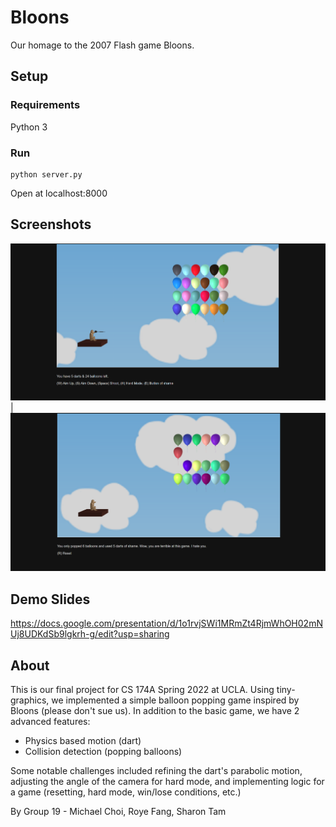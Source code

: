 # Bloons

Our homage to the 2007 Flash game Bloons.

## Setup

### Requirements

Python 3

### Run

```
python server.py
```

Open at localhost:8000

## Screenshots
![start](./assets/start.PNG) | ![lose](./assets/lose.PNG)

## Demo Slides
https://docs.google.com/presentation/d/1o1rvjSWi1MRmZt4RjmWhOH02mNUj8UDKdSb9lgkrh-g/edit?usp=sharing

## About

This is our final project for CS 174A Spring 2022 at UCLA. Using tiny-graphics, we implemented
a simple balloon popping game inspired by Bloons (please don't sue us). In addition to the basic
game, we have 2 advanced features:

* Physics based motion (dart)
* Collision detection (popping balloons)

Some notable challenges included refining the dart's parabolic motion, adjusting the angle of the camera
for hard mode, and implementing logic for a game (resetting, hard mode, win/lose conditions, etc.)</br>

By Group 19 - Michael Choi, Roye Fang, Sharon Tam
